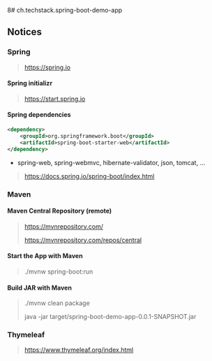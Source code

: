 8# ch.techstack.spring-boot-demo-app

## Notices

### Spring
> https://spring.io
> 

#### Spring initializr
> https://start.spring.io
>

#### Spring dependencies
```xml
<dependency>
    <groupId>org.springframework.boot</groupId>
    <artifactId>spring-boot-starter-web</artifactId>
</dependency>
```
* spring-web, spring-webmvc, hibernate-validator, json, tomcat, ...

> https://docs.spring.io/spring-boot/index.html

### Maven

#### Maven Central Repository (remote)
> https://mvnrepository.com/
> 
> https://mvnrepository.com/repos/central

#### Start the App with Maven
> ./mvnw spring-boot:run
> 

#### Build JAR with Maven
> ./mvnw clean package
> 
> java -jar target/spring-boot-demo-app-0.0.1-SNAPSHOT.jar
> 

### Thymeleaf
> https://www.thymeleaf.org/index.html
> 


